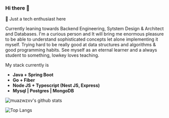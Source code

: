 ### Hi there 👋
🌱 Just a tech enthusiast here

Currently leaning towards Backend Engineering, Sytstem Design & Architect and Databases. I'm a curious person and It will bring me enormous pleasure to be able to understand sophisticated concepts let alone implementing it myself. Trying hard to be really good at data structures and algorithms & good programming habits. See myself as an eternal learner and a always student to something, lowkey loves teaching.

My stack currently is 
- **Java + Spring Boot**
- **Go + Fiber**
- **Node JS + Typescript (Nest JS, Express)**
- **Mysql | Postgres | MongoDB**





![muazwzxv's github stats](https://github-readme-stats.vercel.app/api?username=muazwzxv&count_private=true&show_icons=true&&theme=dark&include_all_commits=true)   

![Top Langs](https://github-readme-stats.vercel.app/api/top-langs/?username=muazwzxv&layout=compact&theme=dark&langs_count=8&exclude_repo=bookers-BE,ASL-Detection)




<!--
**muazwzxv/muazwzxv** is a ✨ _special_ ✨ repository because its `README.md` (this file) appears on your GitHub profile.
![cilantroz](https://www.hackthebox.eu/badge/image/189661)
Here are some ideas to get you started:

- 🔭 I’m currently working on ...
- 🌱 I’m currently learning ...
- 👯 I’m looking to collaborate on ...
- 🤔 I’m looking for help with ...
- 💬 Ask me about ...
- 📫 How to reach me: ...
- 😄 Pronouns: ...
- ⚡ Fun fact: ...
-->
